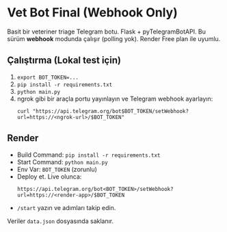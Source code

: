 # Vet Bot Final (Webhook Only)

Basit bir veteriner triage Telegram botu. Flask + pyTelegramBotAPI.
Bu sürüm **webhook** modunda çalışır (polling yok). Render Free plan ile uyumlu.

## Çalıştırma (Lokal test için)
1. `export BOT_TOKEN=...`
2. `pip install -r requirements.txt`
3. `python main.py`
4. ngrok gibi bir araçla portu yayınlayın ve Telegram webhook ayarlayın:
   ```
   curl "https://api.telegram.org/bot$BOT_TOKEN/setWebhook?url=https://<ngrok-url>/$BOT_TOKEN"
   ```

## Render
- Build Command: `pip install -r requirements.txt`
- Start Command: `python main.py`
- Env Var: `BOT_TOKEN` (zorunlu)
- Deploy et. Live olunca:
  ```
  https://api.telegram.org/bot<BOT_TOKEN>/setWebhook?url=https://<render-app>/$BOT_TOKEN
  ```
- `/start` yazın ve adımları takip edin.

Veriler `data.json` dosyasında saklanır.
